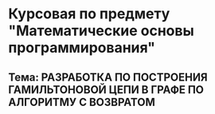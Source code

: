 # Курсовая по предмету "Математические основы программирования"
## Тема: РАЗРАБОТКА ПО ПОСТРОЕНИЯ ГАМИЛЬТОНОВОЙ ЦЕПИ В ГРАФЕ ПО АЛГОРИТМУ С ВОЗВРАТОМ
